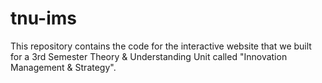 # tnu-ims
This repository contains the code for the interactive website that we built for a 3rd Semester Theory &amp; Understanding Unit called "Innovation Management &amp; Strategy".
